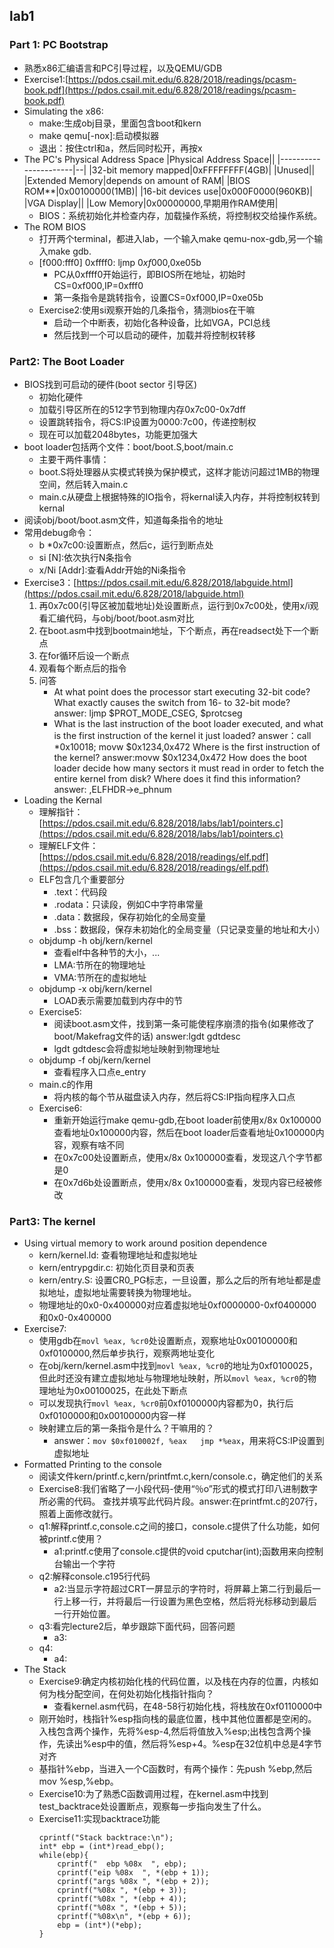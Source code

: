 ## lab1 ##
### Part 1: PC Bootstrap ###
- 熟悉x86汇编语言和PC引导过程，以及QEMU/GDB
- Exercise1:[https://pdos.csail.mit.edu/6.828/2018/readings/pcasm-book.pdf](https://pdos.csail.mit.edu/6.828/2018/readings/pcasm-book.pdf)
- Simulating the x86:
	- make:生成obj目录，里面包含boot和kern
	- make qemu[-nox]:启动模拟器
	- 退出：按住ctrl和a，然后同时松开，再按x
- The PC's Physical Address Space
|Physical Address Space||
|----------------------|--|
|32-bit memory mapped|0xFFFFFFFF(4GB)|
|Unused||
|Extended Memory|depends on amount of RAM|
|BIOS ROM**|0x00100000(1MB)|
|16-bit devices use|0x000F0000(960KB)|
|VGA Display||
|Low Memory|0x00000000,早期用作RAM使用|
	- BIOS：系统初始化并检查内存，加载操作系统，将控制权交给操作系统。
- The ROM BIOS
	- 打开两个terminal，都进入lab，一个输入make qemu-nox-gdb,另一个输入make gdb.
	- [f000:fff0]    0xffff0: ljmp   $0xf000,$0xe05b
		- PC从0xffff0开始运行，即BIOS所在地址，初始时CS=0xf000,IP=0xfff0
		- 第一条指令是跳转指令，设置CS=0xf000,IP=0xe05b
	- Exercise2:使用si观察开始的几条指令，猜测bios在干嘛
		- 启动一个中断表，初始化各种设备，比如VGA，PCI总线
		- 然后找到一个可以启动的硬件，加载并将控制权转移
### Part2: The Boot Loader ###
- BIOS找到可启动的硬件(boot sector 引导区)
	- 初始化硬件
	- 加载引导区所在的512字节到物理内存0x7c00-0x7dff
	- 设置跳转指令，将CS:IP设置为0000:7c00，传递控制权
	- 现在可以加载2048bytes，功能更加强大
- boot loader包括两个文件：boot/boot.S,boot/main.c
	- 主要干两件事情：
	- boot.S将处理器从实模式转换为保护模式，这样才能访问超过1MB的物理空间，然后转入main.c
	- main.c从硬盘上根据特殊的IO指令，将kernal读入内存，并将控制权转到kernal
- 阅读obj/boot/boot.asm文件，知道每条指令的地址
- 常用debug命令：
	- b *0x7c00:设置断点，然后c，运行到断点处
	- si [N]:依次执行N条指令
	- x/Ni [Addr]:查看Addr开始的Ni条指令
- Exercise3：[https://pdos.csail.mit.edu/6.828/2018/labguide.html](https://pdos.csail.mit.edu/6.828/2018/labguide.html)
	1. 再0x7c00(引导区被加载地址)处设置断点，运行到0x7c00处，使用x/i观看汇编代码，与obj/boot/boot.asm对比
	2. 在boot.asm中找到bootmain地址，下个断点，再在readsect处下一个断点
	3. 在for循环后设一个断点
	4. 观看每个断点后的指令
	5. 问答
	    - At what point does the processor start executing 32-bit code? What exactly causes the switch from 16- to 32-bit mode?
		answer: ljmp    $PROT_MODE_CSEG, $protcseg
	    - What is the last instruction of the boot loader executed, and what is the first instruction of the kernel it just loaded?
	    answer：call *0x10018;   movw $0x1234,0x472
	    Where is the first instruction of the kernel?
		answer:movw $0x1234,0x472
	    How does the boot loader decide how many sectors it must read in order to fetch the entire kernel from disk? Where does it find this information?
		answer: ,ELFHDR->e_phnum
- Loading the Kernal
	- 理解指针：[https://pdos.csail.mit.edu/6.828/2018/labs/lab1/pointers.c](https://pdos.csail.mit.edu/6.828/2018/labs/lab1/pointers.c)
	- 理解ELF文件：[https://pdos.csail.mit.edu/6.828/2018/readings/elf.pdf](https://pdos.csail.mit.edu/6.828/2018/readings/elf.pdf)
	- ELF包含几个重要部分
		- .text：代码段
		- .rodata：只读段，例如C中字符串常量
		- .data：数据段，保存初始化的全局变量
		- .bss：数据段，保存未初始化的全局变量（只记录变量的地址和大小）
	- objdump -h obj/kern/kernel
		- 查看elf中各种节的大小，...
		- LMA:节所在的物理地址
		- VMA:节所在的虚拟地址
	- objdump -x obj/kern/kernel
		- LOAD表示需要加载到内存中的节
	- Exercise5:
		- 阅读boot.asm文件，找到第一条可能使程序崩溃的指令(如果修改了boot/Makefrag文件的话) answer:lgdt gdtdesc
		- lgdt gdtdesc会将虚拟地址映射到物理地址
	- objdump -f obj/kern/kernel
		- 查看程序入口点e_entry
	- main.c的作用
		- 将内核的每个节从磁盘读入内存，然后将CS:IP指向程序入口点
	- Exercise6:
		- 重新开始运行make qemu-gdb,在boot loader前使用x/8x 0x100000查看地址0x100000内容，然后在boot loader后查看地址0x100000内容，观察有啥不同
		- 在0x7c00处设置断点，使用x/8x 0x100000查看，发现这八个字节都是0
		- 在0x7d6b处设置断点，使用x/8x 0x100000查看，发现内容已经被修改
### Part3: The kernel ###		
- Using virtual memory to work around position dependence
	- kern/kernel.ld: 查看物理地址和虚拟地址
	- kern/entrypgdir.c: 初始化页目录和页表
	- kern/entry.S: 设置CR0_PG标志，一旦设置，那么之后的所有地址都是虚拟地址，虚拟地址需要转换为物理地址。
	- 物理地址的0x0-0x400000对应着虚拟地址0xf0000000-0xf0400000和0x0-0x400000
- Exercise7:
	- 使用gdb在`movl %eax, %cr0`处设置断点，观察地址0x00100000和0xf0100000,然后单步执行，观察两地址变化
	- 在obj/kern/kernel.asm中找到`movl %eax, %cr0`的地址为0xf0100025，但此时还没有建立虚拟地址与物理地址映射，所以`movl %eax, %cr0`的物理地址为0x00100025，在此处下断点
	- 可以发现执行`movl %eax, %cr0`前0xf0100000内容都为0，执行后0xf0100000和0x00100000内容一样
	- 映射建立后的第一条指令是什么？干嘛用的？
		- answer：`mov $0xf010002f, %eax   jmp *%eax`，用来将CS:IP设置到虚拟地址
- Formatted Printing to the console
	- 阅读文件kern/printf.c,kern/printfmt.c,kern/console.c，确定他们的关系
	- Exercise8:我们省略了一小段代码-使用“％o”形式的模式打印八进制数字所必需的代码。 查找并填写此代码片段。answer:在printfmt.c的207行，照着上面修改就行。
	- q1:解释printf.c,console.c之间的接口，console.c提供了什么功能，如何被printf.c使用？
		- a1:printf.c使用了console.c提供的void cputchar(int);函数用来向控制台输出一个字符
	- q2:解释console.c195行代码
		- a2:当显示字符超过CRT一屏显示的字符时，将屏幕上第二行到最后一行上移一行，并将最后一行设置为黑色空格，然后将光标移动到最后一行开始位置。
	- q3:看完lecture2后，单步跟踪下面代码，回答问题
		- a3:
	- q4:
		- a4:
- The Stack
	- Exercise9:确定内核初始化栈的代码位置，以及栈在内存的位置，内核如何为栈分配空间，在何处初始化栈指针指向？
		- 查看kernel.asm代码，在48-58行初始化栈，将栈放在0xf0110000中
	- 刚开始时，栈指针%esp指向栈的最底位置，栈中其他位置都是空闲的。入栈包含两个操作，先将%esp-4,然后将值放入%esp;出栈包含两个操作，先读出%esp中的值，然后将%esp+4。%esp在32位机中总是4字节对齐
	- 基指针%ebp，当进入一个C函数时，有两个操作：先push %ebp,然后mov %esp,%ebp。
	- Exercise10:为了熟悉C函数调用过程，在kernel.asm中找到test_backtrace处设置断点，观察每一步指向发生了什么。
	- Exercise11:实现backtrace功能
		```
		cprintf("Stack backtrace:\n");
		int* ebp = (int*)read_ebp();
		while(ebp){
			cprintf("  ebp %08x  ", ebp);
			cprintf("eip %08x  ", *(ebp + 1));
			cprintf("args %08x ", *(ebp + 2));
			cprintf("%08x ", *(ebp + 3));
			cprintf("%08x ", *(ebp + 4));
			cprintf("%08x ", *(ebp + 5));
			cprintf("%08x\n", *(ebp + 6));
			ebp = (int*)(*ebp);
		}
		```
